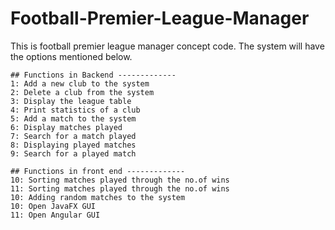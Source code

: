 # Football-Premier-League-Manager
This is football premier league manager concept code. The system will have the options mentioned below.

    ## Functions in Backend -------------
    1: Add a new club to the system
    2: Delete a club from the system
    3: Display the league table
    4: Print statistics of a club
    5: Add a match to the system
    6: Display matches played
    7: Search for a match played
    8: Displaying played matches
    9: Search for a played match
    
    ## Functions in front end -------------
    10: Sorting matches played through the no.of wins
    11: Sorting matches played through the no.of wins
    10: Adding random matches to the system   
    10: Open JavaFX GUI
    11: Open Angular GUI
    


    
